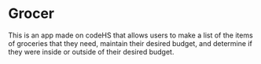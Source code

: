 # Grocer

This is an app made on codeHS that allows users to make a list of the items of groceries that they need, maintain their desired budget, and determine if they were inside or outside of their desired budget.
